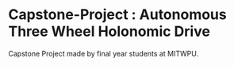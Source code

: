 # Capstone-Project : Autonomous Three Wheel Holonomic Drive
Capstone Project made by final year students at MITWPU.

